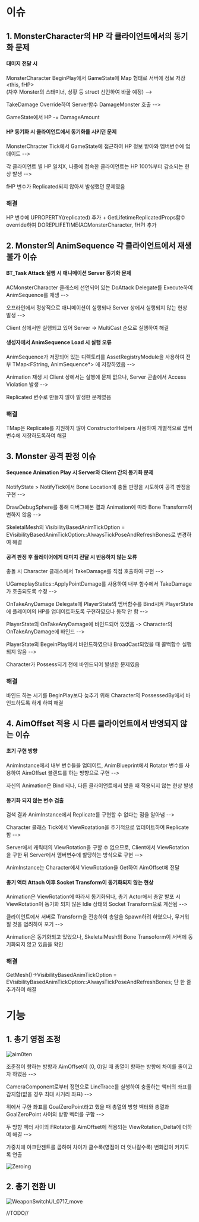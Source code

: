 # 이슈

## 1. MonsterCharacter의 HP 각 클라이언트에서의 동기화 문제

#### 대미지 전달 시

MonsterCharacter BeginPlay에서 GameState에 Map 형태로 서버에 정보 저장 <this, fHP> <br>
(차후 Monster의 스태미너, 상황 등 struct 선언하여 바꿀 예정) -->

TakeDamage Override하여 Server함수 DamageMonster 호출 -->

GameState에서 HP -= DamageAmount

#### HP 동기화 시 클라이언트에서 동기화를 시키던 문제

MonsterChracter Tick에서 GameState에 접근하여 HP 정보 받아와 멤버변수에 업데이트 -->

각 클라이언트 별 HP 일치X, 나중에 접속한 클라이언트는 HP 100%부터 감소되는 현상 발생 -->

fHP 변수가 Replicated되지 않아서 발생했던 문제였음

### 해결

HP 변수에 UPROPERTY(replicated) 추가 + GetLifetimeReplicatedProps함수 override하여 DOREPLIFETIME(ACMonsterCharacter, fHP) 추가

## 2. Monster의 AnimSequence 각 클라이언트에서 재생 불가 이슈

#### BT_Task Attack 실행 시 애니메이션 Server 동기화 문제

ACMonsterCharacter 클래스에 선언되어 있는 DoAttack Delegate를 Execute하여 AnimSequence를 재생 -->

오프라인에서 정상적으로 애니메이션이 실행되나 Server 상에서 실행되지 않는 현상 발생 -->

Client 상에서만 실행되고 있어 Server -> MultiCast 순으로 실행하여 해결

#### 생성자에서 AnimSequence Load 시 실행 오류

AnimSequence가 저장되어 있는 디렉토리를 AssetRegistryModule을 사용하여 전부 TMap<FString, AnimSequence*> 에 저장하였음 -->

Animation 재생 시 Client 상에서는 실행에 문제 없으나, Server 콘솔에서 Access Violation 발생 -->

Replicated 변수로 만들지 않아 발생한 문제였음

### 해결

TMap은 Replicate를 지원하지 않아 ConstructorHelpers 사용하여 개별적으로 멤버변수에 저장하도록하여 해결

## 3. Monster 공격 판정 이슈

#### Sequence Animation Play 시 Server와 Client 간의 동기화 문제
NotifyState > NotifyTick에서 Bone Location에 충돌 판정을 시도하여 공격 판정을 구현 -->

DrawDebugSphere를 통해 디버그해본 결과 Animation에 따라 Bone Transform이 변하지 않음 -->

SkeletalMesh의 VisibilityBasedAnimTickOption = EVisibilityBasedAnimTickOption::AlwaysTickPoseAndRefreshBones로 변경하여 해결

#### 공격 판정 후 플레이어에게 대미지 전달 시 반응하지 않는 오류
충돌 시 Character 클래스에서 TakeDamage를 직접 호출하여 구현 -->

UGameplayStatics::ApplyPointDamage를 사용하여 내부 함수에서 TakeDamage가 호출되도록 수정 -->

OnTakeAnyDamage Delegate에 PlayerState의 멤버함수를 Bind시켜 PlayerState에 플레이어의 HP를 업데이트하도록 구현하였으나 동작 안 함 -->

PlayerState의 OnTakeAnyDamage에 바인드되어 있었음 -> Character의 OnTakeAnyDamage에 바인드 -->

PlayerState의 BegeinPlay에서 바인드하였으나 BroadCast되었을 때 콜백함수 실행되지 않음 -->

Character가 Possess되기 전에 바인드되어 발생한 문제였음

### 해결

바인드 하는 시기를 BeginPlay보다 늦추기 위해 Character의 PossessedBy에서 바인드하도록 하게 하여 해결

## 4. AimOffset 적용 시 다른 클라이언트에서 반영되지 않는 이슈

#### 초기 구현 방향
AnimInstance에서 내부 변수들을 업데이트, AnimBlueprint에서 Rotator 변수를 사용하여 AimOffset 블렌드를 하는 방향으로 구현 -->

자신의 Animation은 Bind 되나, 다른 클라이언트에서 봤을 때 적용되지 않는 현상 발생

#### 동기화 되지 않는 변수 검출

검색 결과 AnimInstance에서 Replicate를 구현할 수 없다는 점을 알아냄 -->

Character 클래스 Tick에서 ViewRoatation을 주기적으로 업데이트하여 Replicate함 -->

Server에서 캐릭터의 ViewRotation을 구할 수 없으므로, Client에서 ViewRotation을 구한 뒤 Server에서 멤버변수에 할당하는 방식으로 구현 -->

AnimInstance는 Character에서 ViewRotation을 Get하여 AimOffset에 전달

#### 총기 액터 Attach 이후 Socket Transform이 동기화되지 않는 현상

Animation은 ViewRotation에 따라서 동기화되나, 총기 Actor에서 총알 발포 시 ViewRotation이 동기화 되지 않은 Idle 상태의 Socket Transform으로 계산됨 -->

클라이언트에서 서버로 Transform을 전송하여 총알을 Spawn하려 하였으나, 무거워질 것을 염려하여 포기 -->

Animation은 동기화되고 있었으나, SkeletalMesh의 Bone Transoform이 서버에 동기화되지 않고 있음을 확인

### 해결

GetMesh()->VisibilityBasedAnimTickOption = EVisibilityBasedAnimTickOption::AlwaysTickPoseAndRefreshBones; 단 한 줄 추가하여 해결

# 기능

## 1. 총기 영점 조정

![aim0ten](https://github.com/user-attachments/assets/e27c2647-439e-4153-82ea-ae7189fa7bc7)

조준점이 향하는 방향과 AimOffset이 (0, 0)일 때 총열이 향하는 방향에 차이를 줄이고자 하였음 -->

CameraComponent로부터 정면으로 LineTrace를 실행하여 충돌하는 액터의 좌표를 감지함(없을 경우 최대 사거리 좌표) -->

위에서 구한 좌표를 GoalZeroPoint라고 했을 때 총열의 방향 벡터와 총열과 GoalZeroPoint 사이의 방향 벡터를 구함 -->

두 방향 벡터 사이의 FRotator를 AimOffset에 적용되는 ViewRotation_Delta에 더하여 해결 -->

가중치에 아크탄젠트를 곱하여 차이가 클수록(영점이 더 엇나갈수록) 변화값이 커지도록 연출

![Zeroing](https://github.com/user-attachments/assets/9d2cfd18-3cdb-4cd9-9e61-b864246bc5b3)

## 2. 총기 전환 UI

![WeaponSwitchUI_0717_move](https://github.com/user-attachments/assets/a92a2467-8cc1-432d-a358-102f9682d499)

//TODO//
